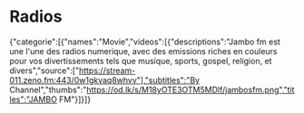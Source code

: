 # Radios
{"categorie":[{"names":"Movie","videos":[{"descriptions":"Jambo fm est une l'une des radios numerique, avec des emissions riches en couleurs pour vos divertissements tels que musique, sports, gospel, religion, et divers","source":["https://stream-011.zeno.fm:443/0w1gkvaq8whvv"],"subtitles":"By Channel","thumbs":"https://od.lk/s/M18yOTE3OTM5MDlf/jambosfm.png","titles":"JAMBO FM"}]}]}
